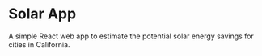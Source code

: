 # Solar App
A simple React web app to estimate the potential solar energy savings for cities in California.
